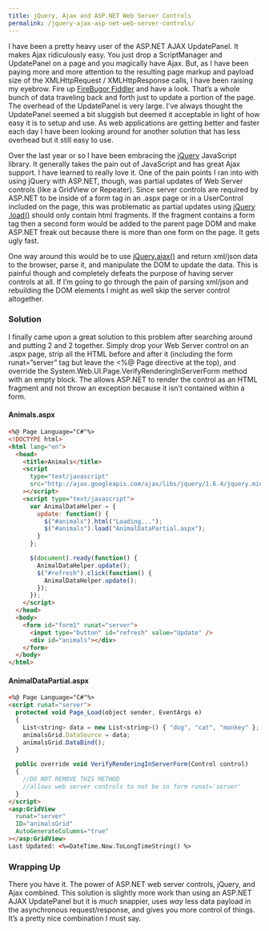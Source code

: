 ```yaml
---
title: jQuery, Ajax and ASP.NET Web Server Controls
permalink: /jquery-ajax-asp-net-web-server-controls/
---
```


I have been a pretty heavy user of the ASP.NET AJAX UpdatePanel. It makes Ajax ridiculously easy. You just drop a ScriptManager and UpdatePanel on a page and you magically have Ajax. But, as I have been paying more and more attention to the resulting page markup and payload size of the XMLHttpRequest / XMLHttpResponse calls, I have been raising my eyebrow. Fire up <a href=&#8221;http://getfirebug.com/&#8221; target=&#8221;_blank&#8221;>FireBugor <a href="http://www.fiddler2.com/fiddler2/" target="_blank">Fiddler</a> and have a look. That&#8217;s a whole bunch of data traveling back and forth just to update a portion of the page. The overhead of the UpdatePanel is very large. I&#8217;ve always thought the UpdatePanel seemed a bit sluggish but deemed it acceptable in light of how easy it is to setup and use. As web applications are getting better and faster each day I have been looking around for another solution that has less overhead but it still easy to use.

Over the last year or so I have been embracing the <a href="http://jquery.com/" target="_blank">jQuery</a> JavaScript library. It generally takes the pain out of JavaScript and has great Ajax support. I have learned to really love it. One of the pain points I ran into with using jQuery with ASP.NET, though, was partial updates of Web Server controls (like a GridView or Repeater). Since server controls are required by ASP.NET to be inside of a form tag in an .aspx page or in a UserControl included on the page, this was problematic as partial updates using <a href=&#8221;http://api.jquery.com/load/&#8221; target=&#8221;_blank&#8221;>jQuery .load()</a> should only contain html fragments. If the fragment contains a form tag then a second form would be added to the parent page DOM and make ASP.NET freak out because there is more than one form on the page. It gets ugly fast.

One way around this would be to use <a href="http://api.jquery.com/jQuery.ajax/" target="_blank">jQuery.ajax()</a> and return xml/json data to the browser, parse it, and manipulate the DOM to update the data. This is painful though and completely defeats the purpose of having server controls at all. If I&#8217;m going to go through the pain of parsing xml/json and rebuilding the DOM elements I might as well skip the server control altogether.

### Solution

I finally came upon a great solution to this problem after searching around and putting 2 and 2 together. Simply drop your Web Server control on an .aspx page, strip all the HTML before and after it (including the form runat=&#8221;server&#8221; tag but leave the <%@ Page directive at the top), and override the System.Web.UI.Page.VerifyRenderingInServerForm method with an empty block. The allows ASP.NET to render the control as an HTML fragment and not throw an exception because it isn&#8217;t contained within a form.

#### Animals.aspx

```html
<%@ Page Language="C#"%>
<!DOCTYPE html>
<html lang="en">
  <head>
    <title>Animals</title>
    <script
      type="text/javascript"
      src="http://ajax.googleapis.com/ajax/libs/jquery/1.6.4/jquery.min.js"
    ></script>
    <script type="text/javascript">
      var AnimalDataHelper = {
        update: function() {
          $("#animals").html("Loading...");
          $("#animals").load("AnimalDataPartial.aspx");
        }
      };

      $(document).ready(function() {
        AnimalDataHelper.update();
        $("#refresh").click(function() {
          AnimalDataHelper.update();
        });
      });
    </script>
  </head>
  <body>
    <form id="form1" runat="server">
      <input type="button" id="refresh" value="Update" />
      <div id="animals"></div>
    </form>
  </body>
</html>
```

#### AnimalDataPartial.aspx

```html
<%@ Page Language="C#"%>
<script runat="server">
  protected void Page_Load(object sender, EventArgs e)
  {
    List<string> data = new List<string>() { "dog", "cat", "monkey" };
    animalsGrid.DataSource = data;
    animalsGrid.DataBind();
  }

  public override void VerifyRenderingInServerForm(Control control)
  {
    //DO NOT REMOVE THIS METHOD
    //allows web server controls to not be in form runat='server'
  }
</script>
<asp:GridView
  runat="server"
  ID="animalsGrid"
  AutoGenerateColumns="true"
></asp:GridView>
Last Updated: <%=DateTime.Now.ToLongTimeString() %>
```

### Wrapping Up

There you have it. The power of ASP.NET web server controls, jQuery, and Ajax combined. This solution is slightly more work than using an ASP.NET AJAX UpdatePanel but it is <em>much</em> snappier, uses <em>way</em> less data payload in the asynchronous request/response, and gives you more control of things. It&#8217;s a pretty nice combination I must say.
